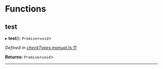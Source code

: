 

# Functions

<a id="test"></a>

##  test

▸ **test**(): `Promise`<`void`>

*Defined in [checkTypes.manual.ts:11](https://github.com/polkadot-js/api/blob/5a0d692/packages/api/src/checkTypes.manual.ts#L11)*

**Returns:** `Promise`<`void`>

___

